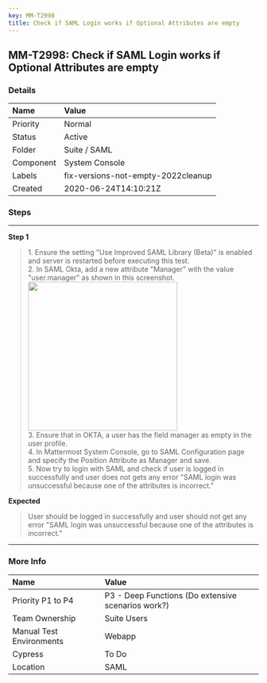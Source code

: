 ```yaml
---
key: MM-T2998
title: Check if SAML Login works if Optional Attributes are empty
---
```


## MM-T2998: Check if SAML Login works if Optional Attributes are empty

### Details

| Name      | Value                              |
| :-------- | :--------------------------------- |
| Priority  | Normal                             |
| Status    | Active                             |
| Folder    | Suite / SAML                       |
| Component | System Console                     |
| Labels    | fix-versions-not-empty-2022cleanup |
| Created   | 2020-06-24T14:10:21Z               |

### Steps

<hr/>

**Step 1**

> <article>1. Ensure the setting "Use Improved SAML Library (Beta)" is enabled and server is restarted before executing this test. <br>2. In SAML Okta, add a new attribute "Manager" with the value "user.manager" as shown in this screenshot.<br><img src="https://smartbear-tm4j-prod-us-west-2-attachment-rich-text.s3.us-west-2.amazonaws.com/embedded-f3277290f945470c4add5d21ef3dc7ca7b74388fc7152bfb6b99ae58c66a95a8-1593007628541-Screenshot+2020-06-24+at+7.36.03+PM.png" style="width: 300px;" class="fr-fil fr-dib"><br>3. Ensure that in OKTA, a user has the field manager as empty in the user profile.<br>4. In Mattermost System Console, go to SAML Configuration page and specify the Position Attribute as Manager and save.<br>5. Now try to login with SAML and check if user is logged in successfully and user does not gets any error "SAML login was unsuccessful because one of the attributes is incorrect."</article>

**Expected**

> <article>User should be logged in successfully and user should not get any error "SAML login was unsuccessful because one of the attributes is incorrect."</article>

<hr/>

### More Info

| Name                     | Value                                              |
| :----------------------- | :------------------------------------------------- |
| Priority P1 to P4        | P3 - Deep Functions (Do extensive scenarios work?) |
| Team Ownership           | Suite Users                                        |
| Manual Test Environments | Webapp                                             |
| Cypress                  | To Do                                              |
| Location                 | SAML                                               |
